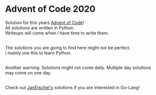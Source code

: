 # Advent of Code 2020

Solution for this years [Advent of Code](https://adventofcode.com/)!<br>
All solutions are written in Python.<br>
Writeups will come when I have time to write them.<br><br>

The solutions you are going to find here might not be perfect.<br>
I mainly use this to learn Python.<br><br>

Another warning: Solutions might not come daily. Multiple day solutions may come on one day.<br><br>

Check out [JanEtschel's](https://https://github.com/janetschel/advent-of-go-2020) solutions if you are interested in Go-Lang!
